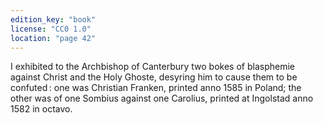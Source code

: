 ```yaml
---
edition_key: "book"
license: "CC0 1.0"
location: "page 42"
---
```

I exhibited to the Archbishop of Canterbury two
bokes of blasphemie against Christ and the Holy Ghoste, desyring
him to cause them to be confuted : one was Christian Franken,
printed anno 1585 in Poland; the other was of one Sombius
against one Carolius, printed at Ingolstad anno 1582 in octavo.

